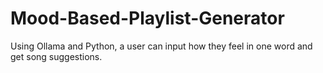 # Mood-Based-Playlist-Generator
Using Ollama and Python, a user can input how they feel in one word and get song suggestions.
